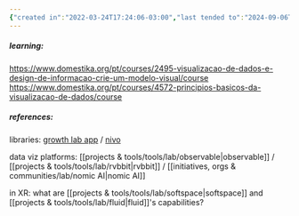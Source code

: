 ```yaml
---
{"created in":"2022-03-24T17:24:06-03:00","last tended to":"2024-09-06T14:41:35-03:00","tags":["topic","🌱","lab"],"relevancescore":94,"dg-publish":true,"permalink":"/topics/lab/interactive-visualizations/","dgPassFrontmatter":true,"created":"2022-03-24T17:24:06.386-03:00","updated":"2024-09-07T20:25:38.525-03:00"}
---
```


##### learning:

https://www.domestika.org/pt/courses/2495-visualizacao-de-dados-e-design-de-informacao-crie-um-modelo-visual/course
https://www.domestika.org/pt/courses/4572-principios-basicos-da-visualizacao-de-dados/course

##### references:

libraries: [growth lab app](https://github.com/cid-harvard/growth-lab-app-front-end) / [nivo](https://nivo.rocks/)

data viz platforms: [[projects & tools/tools/lab/observable\|observable]] / [[projects & tools/tools/lab/rvbbit\|rvbbit]] / [[initiatives, orgs & communities/lab/nomic AI\|nomic AI]]

in XR: what are [[projects & tools/tools/lab/softspace\|softspace]] and [[projects & tools/tools/lab/fluid\|fluid]]'s capabilities?